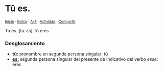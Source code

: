 # Tū es.
<sup>[Inicio](https://github.com/jucardus/jucardus.github.io/repo/blob/main/readme.md) · [Índice](https://github.com/jucardus/jucardus.github.io/repo/blob/main/indices/frases-latinas.md) · [A-Z](https://github.com/jucardus/jucardus.github.io/repo/blob/main/indices/alfabetico.md) · [Actividad](https://github.com/jucardus/jucardus.github.io/repo/blob/main/indices/actividad.md) · [Compartir](https://x.com/intent/tweet?text=Frases%20latinas%3A%20T%C5%AB%20es.%2C%20con%20analisis%20y%20traducci%C3%B3n%20palabra%20por%20palabra.%0A%E2%86%92%20https%3A%2F%2Fgithub.com%2Fjucardus%2Frepo%2Fblob%2Fmain%2Fcontenido%2F25%2F04%2F24%2Ftu-es.md%0A%0A%23frss_ltns_jucardus%0A%40jucardus)</sup>

Tū es. [tuː ɛs] Tú eres.

### Desglosamiento

* [**tū:**](https://github.com/jucardus/jucardus.github.io/repo/blob/main/contenido/25/04/24/tu.md) pronombre en segunda persona singular: tú
* [**es:**](https://github.com/jucardus/jucardus.github.io/repo/blob/main/contenido/25/04/24/es.md) segunda persona singular del presente de indicativo del verbo _esse_: eres
